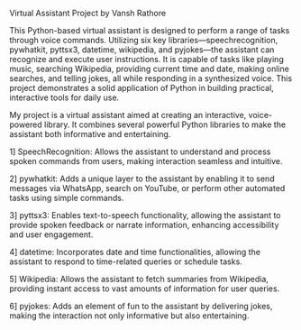 Virtual Assistant Project by Vansh Rathore

This Python-based virtual assistant is designed to perform a range of tasks through voice commands. Utilizing six key libraries—speechrecognition, pywhatkit, pyttsx3, datetime, wikipedia, and pyjokes—the assistant can recognize and execute user instructions. It is capable of tasks like playing music, searching Wikipedia, providing current time and date, making online searches, and telling jokes, all while responding in a synthesized voice. This project demonstrates a solid application of Python in building practical, interactive tools for daily use.

My project is a virtual assistant aimed at creating an interactive, voice-powered library. It combines several powerful Python libraries to make the assistant both informative and entertaining.

1] SpeechRecognition: Allows the assistant to understand and process spoken commands from users, making interaction seamless and intuitive.

2] pywhatkit: Adds a unique layer to the assistant by enabling it to send messages via WhatsApp, search on YouTube, or perform other automated tasks using simple commands.

3] pyttsx3: Enables text-to-speech functionality, allowing the assistant to provide spoken feedback or narrate information, enhancing accessibility and user engagement.

4] datetime: Incorporates date and time functionalities, allowing the assistant to respond to time-related queries or schedule tasks.

5] Wikipedia: Allows the assistant to fetch summaries from Wikipedia, providing instant access to vast amounts of information for user queries.

6] pyjokes: Adds an element of fun to the assistant by delivering jokes, making the interaction not only informative but also entertaining.
